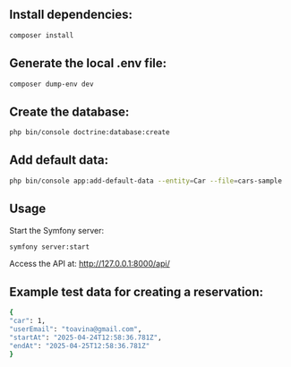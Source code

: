 ## Install dependencies:
```bash
composer install
```

## Generate the local .env file:

```bash
composer dump-env dev
```

## Create the database:

```bash
php bin/console doctrine:database:create
```



## Add default data:

```bash
php bin/console app:add-default-data --entity=Car --file=cars-sample
```

## Usage
Start the Symfony server:

```bash
symfony server:start
```

Access the API at: http://127.0.0.1:8000/api/


## Example test data for creating a reservation:


```bash
{
"car": 1,
"userEmail": "toavina@gmail.com",
"startAt": "2025-04-24T12:58:36.781Z",
"endAt": "2025-04-25T12:58:36.781Z"
}
```